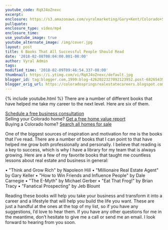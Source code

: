 ```yaml
---
youtube_code: RqXJ4oZnexc
excerpt:
enclosure: https://s3.amazonaws.com/vyralmarketing/Gary+Kent/Colorado+Springs+Real+Estate-+Books.mp4
pullquote:
enclosure_type: video/mp4
enclosure_time:
use_youtube_image: true
youtube_alternate_image: /img/cover.jpg
layout: post
title: 6 Books That All Successful People Should Read
date: '2018-02-08T08:04:00.001-08:00'
author: Vyral Admin
tags:
modified_time: '2018-02-09T09:46:54.337-08:00'
thumbnail: https://i.ytimg.com/vi/RqXJ4oZnexc/default.jpg
blogger_id: tag:blogger.com,1999:blog-4262022327092123952.post-6826543903698440847
blogger_orig_url: https://coloradospringsrealestatecareers.blogspot.com/2018/02/6-books-that-all-successful-people.html
---
```

{% include youtube.html %}
There are a number of different books that have helped me take my career to the next level. Here are six of them.

<div class="post-cta">
<a href="/contact/" target="_blank">Schedule a free business consultation</a><br>
Selling your Colorado home? <a href="http://www.coloradohomesvalue.com/" target="_blank">Get a free home value report<br>  </a>
Buying a Colorado home? <a href="http://www.coloradospringstophomes.com/" target="_blank">Search all homes for sale</a>
</div>

One of the biggest sources of inspiration and motivation for me is the books that I’ve read. There are a number of books that I can point to that have helped me grow both professionally and personally. I believe that reading is a key to success, which is why I have a library for my team that is always growing. Here are a few of my favorite books that taught me countless lessons about real estate and business in general:

• "Think and Grow Rich" by Napoleon Hill
• "Millionaire Real Estate Agent" by Gary Keller
• "How to Win Friends and Influence People" by Dale Carnegie
• "The E-Myth" by Michael Gerber
• "Eat That Frog!" by Brian Tracy
• "Fanatical Prospecting" by Jeb Blount

Reading these books will help you take your business and transform it into a career and a lifestyle that will help you build the life you want. These are just a handful at the ones at the top of my list, so if you have any suggestions, I’d love to hear them. If you have any other questions for me in the meantime, don’t hesitate to give me a call or send me an email. I look forward to hearing from you soon.
